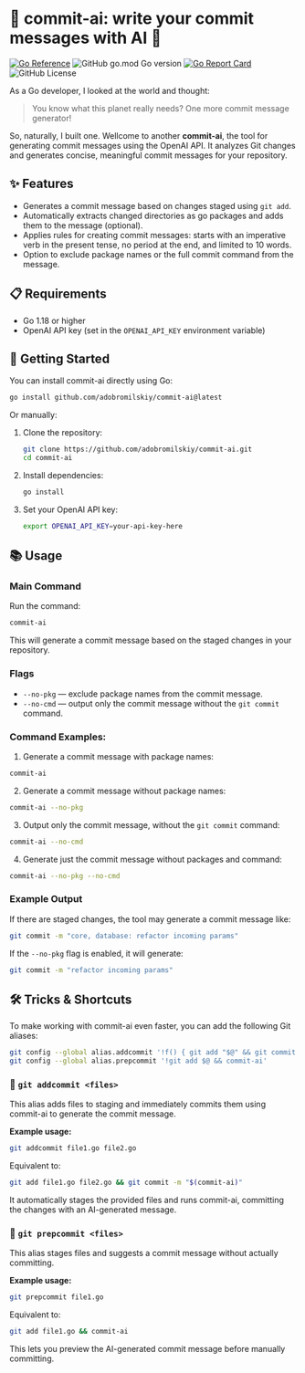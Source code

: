 # 💾 commit-ai: write your commit messages with AI 🤖

[![Go Reference](https://pkg.go.dev/badge/github.com/adobromilskiy/commit-ai.svg)](https://pkg.go.dev/github.com/adobromilskiy/commit-ai)
![GitHub go.mod Go version](https://img.shields.io/github/go-mod/go-version/adobromilskiy/commit-ai)
[![Go Report Card](https://goreportcard.com/badge/github.com/adobromilskiy/commit-ai)](https://goreportcard.com/report/github.com/adobromilskiy/commit-ai)
![GitHub License](https://img.shields.io/github/license/adobromilskiy/commit-ai)


As a Go developer, I looked at the world and thought:

> You know what this planet really needs? One more commit message generator!

So, naturally, I built one. Wellcome to another **commit-ai**, the tool for generating commit messages using the OpenAI API. It analyzes Git changes and generates concise, meaningful commit messages for your repository.

## ✨ Features

- Generates a commit message based on changes staged using `git add`.
- Automatically extracts changed directories as go packages and adds them to the message (optional).
- Applies rules for creating commit messages: starts with an imperative verb in the present tense, no period at the end, and limited to 10 words.
- Option to exclude package names or the full commit command from the message.

## 📋 Requirements

- Go 1.18 or higher
- OpenAI API key (set in the `OPENAI_API_KEY` environment variable)

## 🚀 Getting Started

You can install commit-ai directly using Go:

```sh
go install github.com/adobromilskiy/commit-ai@latest
```

Or manually:

1. Clone the repository:

    ```sh
    git clone https://github.com/adobromilskiy/commit-ai.git
    cd commit-ai
    ```

2. Install dependencies:

    ```sh
    go install
    ```

3. Set your OpenAI API key:

    ```sh
    export OPENAI_API_KEY=your-api-key-here
    ```

## 📚 Usage

### Main Command

Run the command:

```sh
commit-ai
```

This will generate a commit message based on the staged changes in your repository.

### Flags

- `--no-pkg` — exclude package names from the commit message.
- `--no-cmd` — output only the commit message without the `git commit` command.

### Command Examples:

1. Generate a commit message with package names:

```sh
commit-ai
```

2. Generate a commit message without package names:

```sh
commit-ai --no-pkg
```

3. Output only the commit message, without the `git commit` command:

```sh
commit-ai --no-cmd
```

4. Generate just the commit message without packages and command:

```sh
commit-ai --no-pkg --no-cmd
```

### Example Output

If there are staged changes, the tool may generate a commit message like:

```sh
git commit -m "core, database: refactor incoming params"
```

If the `--no-pkg` flag is enabled, it will generate:

```sh
git commit -m "refactor incoming params"
```

## 🛠️ Tricks & Shortcuts

To make working with commit-ai even faster, you can add the following Git aliases:

```sh
git config --global alias.addcommit '!f() { git add "$@" && git commit -m "$(commit-ai --no-cmd)"; }; f'
git config --global alias.prepcommit '!git add $@ && commit-ai'
```

### 🔹 `git addcommit <files>`

This alias adds files to staging and immediately commits them using commit-ai to generate the commit message.

**Example usage:**

```sh
git addcommit file1.go file2.go
```

Equivalent to:

```sh
git add file1.go file2.go && git commit -m "$(commit-ai)"
```

It automatically stages the provided files and runs commit-ai, committing the changes with an AI-generated message.

### 🔹 `git prepcommit <files>`

This alias stages files and suggests a commit message without actually committing.

**Example usage:**

```sh
git prepcommit file1.go
```

Equivalent to:

```sh
git add file1.go && commit-ai
```

This lets you preview the AI-generated commit message before manually committing.

